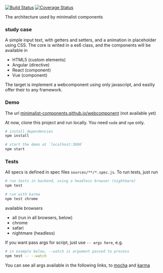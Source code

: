 [![Build Status](https://travis-ci.org/minimalist-components/webcomponent.svg?branch=master)](https://travis-ci.org/minimalist-components/webcomponent)
[![Coverage Status](https://coveralls.io/repos/github/minimalist-components/webcomponent/badge.svg?branch=master)](https://coveralls.io/github/minimalist-components/webcomponent?branch=master)

The architecture used by minimalist components

### study case

A simple input text, with getters and setters, and a animation in placeholder using CSS.
The core is writed in a es6 class, and the components will be available in

- HTML5 (custom elements)
- Angular (directive)
- React (component)
- Vue (component)

The target is implement a webcomponent using only javascript, and easiliy offer their to any framework.

### Demo

The url [minimalist-components.github.io/webcomponent](http://minimalist-components.github.io/webcomponent) (not available yet)

At now, clone this project and run locally. You need `node` and `npm` only.

```sh
# install dependencies
npm install
```

```sh
# start the demo at `localhost:3000`
npm start
```

### Tests

All specs is defined in spec files `sources/**/*.spec.js`.
To run tests, just run

```sh
# run tests in backend, using a headless browser (nightmare)
npm test
```

```sh
# run with karma
npm test chrome
```

available browsers

- all (run in all browsers, below)
- chrome
- safari
- nightmare (headless)


If you want pass args for script, just use `-- args here`, e.g.

```sh
# in example below, --watch is argument passed to process
npm test -- --watch
```

You can see all args available in the following links, to [mocha](https://mochajs.org/#usage) and [karma](https://karma-runner.github.io/1.0/config/configuration-file.html)
